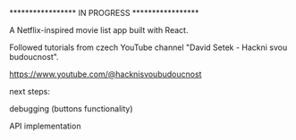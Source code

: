 ***************** IN PROGRESS *****************

A Netflix-inspired movie list app built with React.

Followed tutorials from czech YouTube channel "David Setek - Hackni svou budoucnost".

https://www.youtube.com/@hacknisvoubudoucnost


next steps:

  debugging (buttons functionality)

  API implementation
